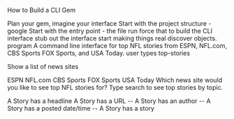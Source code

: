 How to Build a CLI Gem

Plan your gem, imagine your interface
Start with the project structure - google
Start with the entry point - the file run
force that to build the CLI interface
stub out the interface
start making things real
discover objects.
program
A command line interface for top NFL stories from ESPN, NFL.com, CBS Sports FOX Sports, and USA Today.
user types top-stories

Show a list of news sites

ESPN
NFL.com
CBS Sports
FOX Sports
USA Today
Which news site would you like to see top NFL stories for? Type search to see top stories by topic.

A Story has a headline
A Story has a URL -- A Story has an author -- A Story has a posted date/time -- A Story has a story
